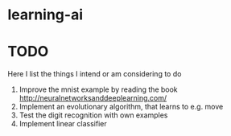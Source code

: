 # learning-ai
# TODO
Here I list the things I intend or am considering to do
1. Improve the mnist example by reading the book http://neuralnetworksanddeeplearning.com/
2. Implement an evolutionary algorithm, that learns to e.g. move
3. Test the digit recognition with own examples
4. Implement linear classifier
